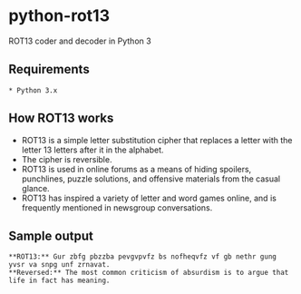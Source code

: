 # python-rot13
 ROT13 coder and decoder in Python 3

## Requirements

    * Python 3.x

## How ROT13 works

* ROT13 is a simple letter substitution cipher that replaces a letter with the letter 13 letters after it in the alphabet.
* The cipher is reversible.
* ROT13 is used in online forums as a means of hiding spoilers, punchlines, puzzle solutions, and offensive materials from the casual glance.
* ROT13 has inspired a variety of letter and word games online, and is frequently mentioned in newsgroup conversations.

## Sample output

```
**ROT13:** Gur zbfg pbzzba pevgvpvfz bs nofheqvfz vf gb nethr gung yvsr va snpg unf zrnavat.
**Reversed:** The most common criticism of absurdism is to argue that life in fact has meaning.
```
